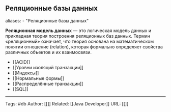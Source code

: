 ## Реляционные базы данных
aliases: 
	- "Реляционные базы данных"

**Реляционная модель данных** — это логическая модель данных и прикладная теория построения реляционных баз данных. Термин «реляционный» означает, что теория основана на математическом понятии отношение (relation), которая формально определяет свойства различных объектов и их взаимосвязи.

- [[ACID]]
- [[Уровни изоляций транзакции]]
- [[Индексы]]
- [[Нормальные формы]]
- [[Распределённые транзакции]]
- [[SQL]]


---
Tags: #db
Author: [[]]
Related: [[Java Developer]]
URL: [[]]